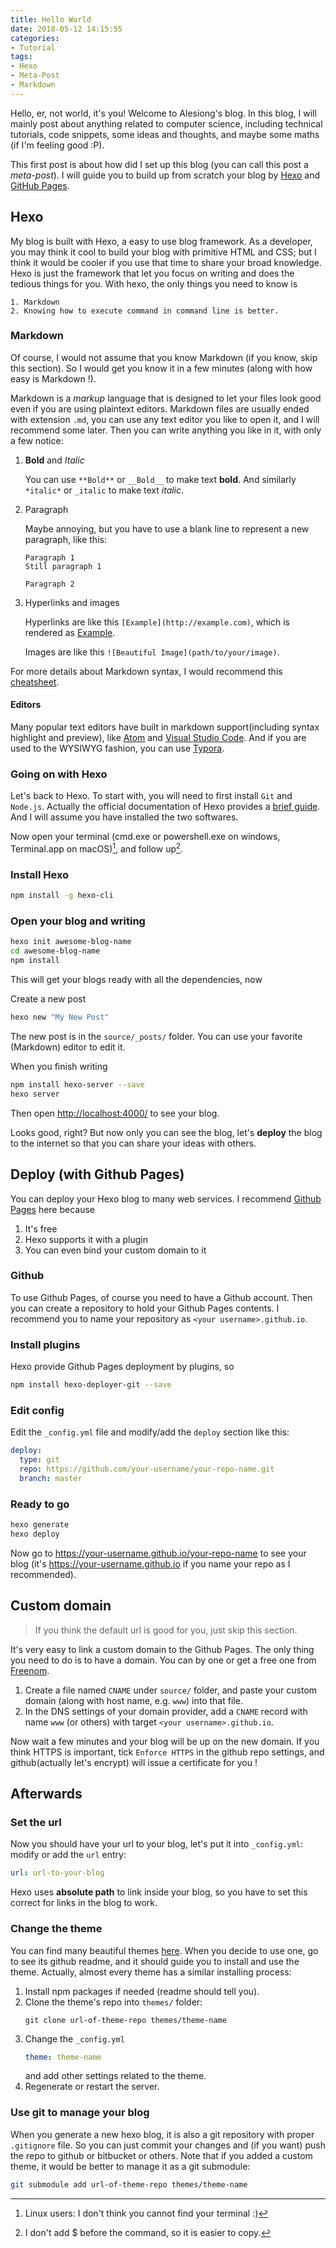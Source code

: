 ```yaml
---
title: Hello World
date: 2018-05-12 14:15:55
categories:
- Tutorial
tags:
- Hexo
- Meta-Post
- Markdown
---
```

Hello, er, not world, it's you! Welcome to Alesiong's blog. In this blog, I will mainly post about anything related to computer science, including technical tutorials, code snippets, some ideas and thoughts, and maybe some maths (if I'm feeling good :P).

This first post is about how did I set up this blog (you can call this post a *meta-post*). I will guide you to build up from scratch your blog by [Hexo][hexo] and [GitHub Pages][gh-pages].

## Hexo

My blog is built with Hexo, a easy to use blog framework. As a developer, you may think it cool to build your blog with primitive HTML and CSS; but I think it would be cooler if you use that time to share your broad knowledge. Hexo is just the framework that let you focus on writing and does the tedious things for you. With hexo, the only things you need to know is

    1. Markdown
    2. Knowing how to execute command in command line is better.


### Markdown
Of course, I would not assume that you know Markdown (if you know, skip this section). So I would get you know it in a few minutes (along with how easy is Markdown !).

Markdown is a *markup* language that is designed to let your files look good even if you are using plaintext editors. Markdown files are usually ended with extension `.md`, you can use any text editor you like to open it, and I will recommend some later. Then you can write anything you like in it, with only a few notice:

1. **Bold** and *Italic*

    You can use `**Bold**` or `__Bold__` to make text **bold**. And similarly `*italic*` or `_italic` to make text *italic*.
2. Paragraph

    Maybe annoying, but you have to use a blank line to represent a new paragraph, like this:
    ```
    Paragraph 1
    Still paragraph 1

    Paragraph 2
    ```
3. Hyperlinks and images

    Hyperlinks are like this `[Example](http://example.com)`, which is rendered as [Example](http://example.com).

    Images are like this `![Beautiful Image](path/to/your/image)`.

For more details about Markdown syntax, I would recommend this [cheatsheet][md-cheatsheet].

#### Editors

Many popular text editors have built in markdown support(including syntax highlight and preview), like [Atom][atom] and [Visual Studio Code][vscode]. And if you are used to the WYSIWYG fashion, you can use [Typora][typora].

### Going on with Hexo

Let's back to Hexo. To start with, you will need to first install `Git` and `Node.js`. Actually the official documentation of Hexo provides a [brief guide][hexo-docs]. And I will assume you have installed the two softwares.

Now open your terminal (cmd.exe or powershell.exe on windows, Terminal.app on macOS)[^1], and follow up[^2].

### Install Hexo

```bash
npm install -g hexo-cli
```

### Open your blog and writing

```bash
hexo init awesome-blog-name
cd awesome-blog-name
npm install
```
This will get your blogs ready with all the dependencies, now

Create a new post
``` bash
hexo new "My New Post"
```
The new post is in the `source/_posts/` folder. You can use your favorite (Markdown) editor to edit it.

When you finish writing
``` bash
npm install hexo-server --save
hexo server
```
Then open <http://localhost:4000/> to see your blog.

Looks good, right? But now only you can see the blog, let's **deploy** the blog to the internet so that you can share your ideas with others.

## Deploy (with Github Pages)

You can deploy your Hexo blog to many web services. I recommend [Github Pages][gh-pages] here because
1. It's free
2. Hexo supports it with a plugin
3. You can even bind your custom domain to it

### Github

To use Github Pages, of course you need to have a Github account. Then you can create a repository to hold your Github Pages contents. I recommend you to name your repository as `<your username>.github.io`.

### Install plugins

Hexo provide Github Pages deployment by plugins, so
```bash
npm install hexo-deployer-git --save
```

### Edit config

Edit the `_config.yml` file and modify/add the `deploy` section like this:
```yaml
deploy:
  type: git
  repo: https://github.com/your-username/your-repo-name.git
  branch: master
```

### Ready to go

``` bash
hexo generate
hexo deploy
```
Now go to <https://your-username.github.io/your-repo-name> to see your blog (it's <https://your-username.github.io> if you name your repo as I recommended).

## Custom domain

> If you think the default url is good for you, just skip this section.

It's very easy to link a custom domain to the Github Pages. The only thing you need to do is to have a domain. You can by one or get a free one from [Freenom][freenom].

1. Create a file named `CNAME` under `source/` folder, and paste your custom domain (along with host name, e.g. `www`) into that file.
2. In the DNS settings of your domain provider, add a `CNAME` record with name `www` (or others) with target `<your username>.github.io`.

Now wait a few minutes and your blog will be up on the new domain. If you think HTTPS is important, tick `Enforce HTTPS` in the github repo settings, and github(actually let's encrypt) will issue a certificate for you !

## Afterwards

### Set the url

Now you should have your url to your blog, let's put it into `_config.yml`: modify or add the `url` entry:
```yaml
url: url-to-your-blog
```
Hexo uses **absolute path** to link inside your blog, so you have to set this correct for links in the blog to work.

### Change the theme

You can find many beautiful themes [here][hexo-theme]. When you decide to use one, go to see its github readme, and it should guide you to install and use the theme. Actually, almost every theme has a similar installing process:

1. Install npm packages if needed (readme should tell you).
2. Clone the theme's repo into `themes/` folder:
    ```
    git clone url-of-theme-repo themes/theme-name
    ```
3. Change the `_config.yml`
    ```yml
    theme: theme-name
    ```
    and add other settings related to the theme.
4. Regenerate or restart the server.

### Use git to manage your blog

When you generate a new hexo blog, it is also a git repository with proper `.gitignore` file. So you can just commit your changes and (if you want) push the repo to github or bitbucket or others. Note that if you added a custom theme, it would be better to manage it as a git submodule:
```bash
git submodule add url-of-theme-repo themes/theme-name
```

[^1]: Linux users: I don't think you cannot find your terminal :)
[^2]: I don't add $ before the command, so it is easier to copy.

[gh-pages]: https://github.io
[hexo]: https://hexo.io/
[md-cheatsheet]: https://www.markdownguide.org/cheat-sheet
[atom]: https://atom.io/
[vscode]: https://code.visualstudio.com/
[typora]: https://typora.io
[hexo-docs]: https://hexo.io/docs/index.html#Install-Git
[freenom]: https://freenom.com
[hexo-theme]: https://hexo.io/themes/index.html
